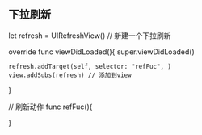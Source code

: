 ## 下拉刷新

let refresh = UIRefreshView() // 新建一个下拉刷新

override func viewDidLoaded(){
    super.viewDidLoaded()

    refresh.addTarget(self, selector: "refFuc", )
    view.addSubs(refresh) // 添加到view
}

// 刷新动作
func refFuc(){

}
